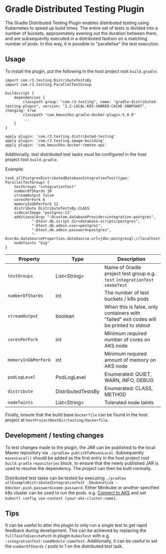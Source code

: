 # Gradle Distributed Testing Plugin

The Gradle Distributed Testing Plugin enables distributed testing using Kubernetes to speed up build times. The entire 
set of tests is divided into a number of buckets, approximately evening out the duration between them, and are 
subsequently executed in a distributed fashion on a matching number of pods. In this way, it is possible to 
"parallelise" the test execution.

## Usage
To install the plugin, put the following in the host project root `build.gradle`:
```
import com.r3.testing.DistributeTestsBy
import com.r3.testing.ParallelTestGroup

buildscript {
	dependencies {
		classpath group: "com.r3.testing", name: "gradle-distributed-testing-plugin", version: "1.2-LOCAL-K8S-SHARED-CACHE-SNAPSHOT", changing: true
		classpath "com.bmuschko:gradle-docker-plugin:5.0.0"
        ...
	}
}

apply plugin: 'com.r3.testing.distributed-testing'
apply plugin: 'com.r3.testing.image-building'
apply plugin: 'com.bmuschko.docker-remote-api'

```

Additionally, test distributed test tasks must be configured in the host project root `build.gradle`.

Example:

```
task allPostgresDistributedDatabaseIntegrationTest(type: ParallelTestGroup) {
    testGroups "integrationTest"
    numberOfShards 10
    streamOutput false
    coresPerFork 6
    memoryInGbPerFork 12
    distribute DistributeTestsBy.CLASS
    sidecarImage "postgres:11"
    additionalArgs "-Dcustom.databaseProvider=integration-postgres",
            "-Dtest.db.script.dir=database-scripts/postgres",
            "-Dtest.db.admin.user=postgres",
            "-Dtest.db.admin.password=postgres",
            "-Dcorda.dataSourceProperties.dataSource.url=jdbc:postgresql://localhost:5432/postgres"
    nodeTaints "big"
}
```

| Property | Type | Description |
|----------|------|-------------|
| `testGroups` | List\<String> | Name of Gradle project test group e.g. `test` `integrationTest` `smokeTest` |
| `numberOfShards` | int | The number of test buckets / k8s pods |
| `streamOutput` | boolean | When this is false, only containers with "failed" exit codes will be printed to stdout |
| `coresPerFork` | int | Minimum required number of cores on AKS node |
| `memoryInGbPerFork` | int | Minimum required amount of memory on AKS node |
| `podLogLevel` | PodLogLevel | Enumerated: QUIET, WARN, INFO, DEBUG |
| `distribute` | DistributedTestsBy | Enumerated: CLASS, METHOD |
| `nodeTaints` | List\<String> | Tolerated node taints | 

Finally, ensure that the build base `Dockerfile` can be found in the host project at `hostProjectRootDir/testing/Dockerfile`.

## Development / testing changes

To test changes made to the plugin, the JAR can be published to the local Maven repository via 
`./gradlew publishToMavenLocal`. Subsequently `mavenLocal()` should be added as the first entry in the host project 
root `build.gradle` `repositories` block, to ensure that the newly published JAR is used to resolve the dependency. 
The project can then be built normally.

Distributed test tasks can be tested by executing 
`./gradlew allExampleDistributedIntegrationTest -Dkubenetize -Ddocker.push.password=some-password`. Either Minikube or 
another specified k8s cluster can be used to run the pods. 
e.g. [Connect to AKS](https://docs.microsoft.com/en-us/azure/aks/kubernetes-walkthrough#connect-to-the-cluster) 
and set `kubectl config use-context [your-aks-cluster-name]`.

## Tips
It can be useful to alter the plugin to only run a single test to get rapid feedback during development. This can be 
achieved by replacing the `fullTaskToExecutePath` in plugin `KubesTest` with e.g. `:integrationTest:someModule:someTest`.
Additionally, it can be useful to set the `numberOfShards` / pods to 1 on the distributed test task.